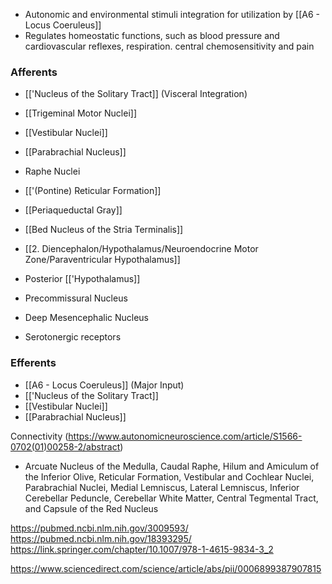 - Autonomic and environmental stimuli integration for utilization by [[A6 - Locus Coeruleus]]
- Regulates homeostatic functions, such as blood pressure and cardiovascular reflexes, respiration. central chemosensitivity and pain

### Afferents
- [['Nucleus of the Solitary Tract]] (Visceral Integration)
- [[Trigeminal Motor Nuclei]]

- [[Vestibular Nuclei]]
- [[Parabrachial Nucleus]]

- Raphe Nuclei
- [['(Pontine) Reticular Formation]]

- [[Periaqueductal Gray]]
- [[Bed Nucleus of the Stria Terminalis]]
- [[2. Diencephalon/Hypothalamus/Neuroendocrine Motor Zone/Paraventricular Hypothalamus]]
- Posterior [['Hypothalamus]]
- Precommissural Nucleus
- Deep Mesencephalic Nucleus

- Serotonergic receptors
### Efferents
- [[A6 - Locus Coeruleus]] (Major Input)
- [['Nucleus of the Solitary Tract]]
- [[Vestibular Nuclei]]
- [[Parabrachial Nucleus]]

Connectivity (https://www.autonomicneuroscience.com/article/S1566-0702(01)00258-2/abstract)
- Arcuate Nucleus of the Medulla, Caudal Raphe, Hilum and Amiculum of the Inferior Olive, Reticular Formation, Vestibular and Cochlear Nuclei, Parabrachial Nuclei, Medial Lemniscus, Lateral Lemniscus, Inferior Cerebellar Peduncle, Cerebellar White Matter, Central Tegmental Tract, and Capsule of the Red Nucleus

https://pubmed.ncbi.nlm.nih.gov/3009593/
https://pubmed.ncbi.nlm.nih.gov/18393295/
https://link.springer.com/chapter/10.1007/978-1-4615-9834-3_2

https://www.sciencedirect.com/science/article/abs/pii/0006899387907815